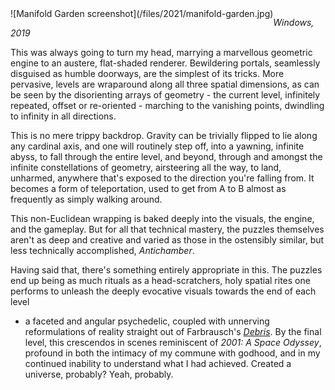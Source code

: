 <!--
.. title: Manifold Garden
.. slug: manifold-garden
.. date: 2021-10-04 22:16:08 UTC-05:00
.. tags: media,videogame,windows,completed
.. type: text
-->

<span style="float: left">
![Manifold Garden screenshot](/files/2021/manifold-garden.jpg)
</span>

*Windows, 2019*

This was always going to turn my head, marrying a marvellous geometric engine
to an austere, flat-shaded renderer. Bewildering portals, seamlessly disguised
as humble doorways, are the simplest of its tricks. More pervasive, levels are
wraparound along all three spatial dimensions, as can be seen by the
disorienting arrays of geometry - the current level, infinitely repeated,
offset or re-oriented - marching to the vanishing points, dwindling to infinity
in all directions.

This is no mere trippy backdrop. Gravity can be trivially flipped to lie along
any cardinal axis, and one will routinely step off, into a yawning, infinite
abyss, to fall through the entire level, and beyond, through and amongst the
infinite constellations of geometry, airsteering all the way, to land,
unharmed, anywhere that's exposed to the direction you're falling from. It
becomes a form of teleportation, used to get from A to B almost as frequently
as simply walking around.

This non-Euclidean wrapping is baked deeply into the visuals, the engine, and
the gameplay. But for all that technical mastery, the puzzles themselves aren't
as deep and creative and varied as those in the ostensibly similar, but
less technically accomplished, *Antichamber*.

Having said that, there's something entirely appropriate in this. The puzzles
end up being as much rituals as a head-scratchers, holy spatial rites one
performs to unleash the deeply evocative visuals towards the end of each level
- a faceted and angular psychedelic, coupled with unnerving reformulations of
reality straight out of Farbrausch's
*[Debris](https://www.youtube.com/watch?v=wqu_IpkOYBg)*. By the final level,
this crescendos in scenes reminiscent of *2001: A Space Odyssey*, profound in
both the intimacy of my commune with godhood, and in my continued inability to
understand what I had achieved. Created a universe, probably? Yeah, probably.
